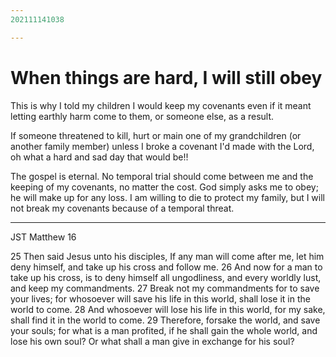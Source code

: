 ```yaml
---
202111141038

---
```


# When things are hard, I will still obey

This is why I told my children I would keep my covenants even if it meant letting earthly harm come to them, or someone else, as a result. 

If someone threatened to kill, hurt or main one of my grandchildren (or another family member) unless I broke a covenant I'd made with the Lord, oh what a hard and sad day that would be!!

The gospel is eternal. No temporal trial should come between me and the keeping of my covenants, no matter the cost. God simply asks me to obey; he will make up for any loss. I am willing to die to protect my family, but I will not break my covenants because of a temporal threat.

---

JST Matthew 16

25 Then said Jesus unto his disciples, If any man will come after me, let him deny himself, and take up his cross and follow me.
26 And now for a man to take up his cross, is to deny himself all ungodliness, and every worldly lust, and keep my commandments.
27 Break not my commandments for to save your lives; for whosoever will save his life in this world, shall lose it in the world to come.
28 And whosoever will lose his life in this world, for my sake, shall find it in the world to come.
29 Therefore, forsake the world, and save your souls; for what is a man profited, if he shall gain the whole world, and lose his own soul? Or what shall a man give in exchange for his soul?